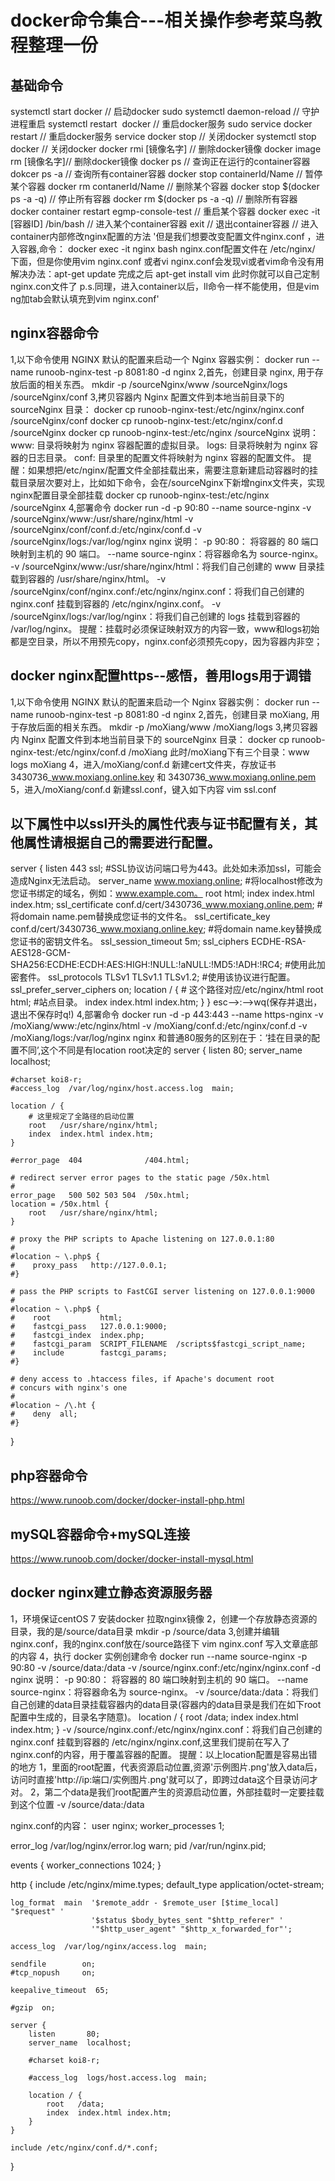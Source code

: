 # docker命令集合---相关操作参考菜鸟教程整理一份

## 基础命令  

systemctl start docker // 启动docker
sudo systemctl daemon-reload // 守护进程重启
systemctl restart  docker // 重启docker服务
sudo service docker restart // 重启docker服务
service docker stop // 关闭docker
systemctl stop docker // 关闭docker
docker rmi [镜像名字] // 删除docker镜像
docker image rm [镜像名字]// 删除docker镜像
docker ps // 查询正在运行的container容器
dokcer ps -a // 查询所有container容器
docker stop containerId/Name // 暂停某个容器
docker rm contanerId/Name // 删除某个容器
docker stop $(docker ps -a -q) // 停止所有容器 
docker rm $(docker ps -a -q) // 删除所有容器
docker container restart egmp-console-test // 重启某个容器
docker exec -it [容器ID] /bin/bash // 进入某个container容器
exit // 退出container容器
// 进入container内部修改nginx配置的方法
'但是我们想要改变配置文件nginx.conf ，进入容器,命令：
docker exec -it nginx bash
nginx.conf配置文件在 /etc/nginx/ 下面，但是你使用vim nginx.conf 或者vi nginx.conf会发现vi或者vim命令没有用
解决办法：apt-get  update  完成之后 apt-get install vim
此时你就可以自己定制nginx.con文件了
p.s.同理，进入container以后，ll命令一样不能使用，但是vim ng加tab会默认填充到vim nginx.conf'

## nginx容器命令  

1,以下命令使用 NGINX 默认的配置来启动一个 Nginx 容器实例：
docker run --name runoob-nginx-test -p 8081:80 -d nginx
2,首先，创建目录 nginx, 用于存放后面的相关东西。
mkdir -p /sourceNginx/www /sourceNginx/logs /sourceNginx/conf
3,拷贝容器内 Nginx 配置文件到本地当前目录下的 sourceNginx 目录：
docker cp runoob-nginx-test:/etc/nginx/nginx.conf /sourceNginx/conf
docker cp runoob-nginx-test:/etc/nginx/conf.d /sourceNginx
docker cp runoob-nginx-test:/etc/nginx /sourceNginx
说明：
 www: 目录将映射为 nginx 容器配置的虚拟目录。
 logs: 目录将映射为 nginx 容器的日志目录。
 conf: 目录里的配置文件将映射为 nginx 容器的配置文件。
提醒：如果想把/etc/nginx/配置文件全部挂载出来，需要注意新建启动容器时的挂载目录层次要对上，比如如下命令，会在/sourceNginx下新增nginx文件夹，实现nginx配置目录全部挂载
docker cp runoob-nginx-test:/etc/nginx /sourceNginx
4,部署命令
docker run -d -p 90:80 --name source-nginx -v /sourceNginx/www:/usr/share/nginx/html -v /sourceNginx/conf/conf.d:/etc/nginx/conf.d -v /sourceNginx/logs:/var/log/nginx nginx
说明：
-p 90:80： 将容器的 80 端口映射到主机的 90 端口。
--name source-nginx：将容器命名为 source-nginx。
-v /sourceNginx/www:/usr/share/nginx/html：将我们自己创建的 www 目录挂载到容器的 /usr/share/nginx/html。
-v /sourceNginx/conf/nginx.conf:/etc/nginx/nginx.conf：将我们自己创建的 nginx.conf 挂载到容器的 /etc/nginx/nginx.conf。
-v /sourceNginx/logs:/var/log/nginx：将我们自己创建的 logs 挂载到容器的 /var/log/nginx。
提醒：挂载时必须保证映射双方的内容一致，www和logs初始都是空目录，所以不用预先copy，nginx.conf必须预先copy，因为容器内非空；

## docker nginx配置https--感悟，善用logs用于调错
1,以下命令使用 NGINX 默认的配置来启动一个 Nginx 容器实例：
docker run --name runoob-nginx-test -p 8081:80 -d nginx
2,首先，创建目录 moXiang, 用于存放后面的相关东西。
mkdir -p /moXiang/www /moXiang/logs
3,拷贝容器内 Nginx 配置文件到本地当前目录下的 sourceNginx 目录：
docker cp runoob-nginx-test:/etc/nginx/conf.d /moXiang
此时/moXiang下有三个目录：www logs moXiang
4，进入/moXiang/conf.d 新建cert文件夹，存放证书3430736_www.moxiang.online.key 和 3430736_www.moxiang.online.pem
5，进入/moXiang/conf.d 新建ssl.conf，键入如下内容
vim ssl.conf
## 以下属性中以ssl开头的属性代表与证书配置有关，其他属性请根据自己的需要进行配置。
server {
  listen 443 ssl;   #SSL协议访问端口号为443。此处如未添加ssl，可能会造成Nginx无法启动。
  server_name www.moxiang.online;  #将localhost修改为您证书绑定的域名，例如：www.example.com。
  root html;
  index index.html index.htm;
  ssl_certificate conf.d/cert/3430736_www.moxiang.online.pem;   #将domain name.pem替换成您证书的文件名。
  ssl_certificate_key conf.d/cert/3430736_www.moxiang.online.key;   #将domain name.key替换成您证书的密钥文件名。
  ssl_session_timeout 5m;
  ssl_ciphers ECDHE-RSA-AES128-GCM-SHA256:ECDHE:ECDH:AES:HIGH:!NULL:!aNULL:!MD5:!ADH:!RC4;  #使用此加密套件。
  ssl_protocols TLSv1 TLSv1.1 TLSv1.2;   #使用该协议进行配置。
  ssl_prefer_server_ciphers on;
  location / {
    # 这个路径对应/etc/nginx/html
    root html;   #站点目录。
    index index.html index.htm;
  }
}
esc-->:-->wq(保存并退出，退出不保存时q!)
4,部署命令
docker run -d -p 443:443 --name https-nginx -v /moXiang/www:/etc/nginx/html  -v /moXiang/conf.d:/etc/nginx/conf.d -v /moXiang/logs:/var/log/nginx nginx
和普通80服务的区别在于：‘挂在目录的配置不同’,这个不同是有location root决定的
server {
    listen       80;
    server_name  localhost;

    #charset koi8-r;
    #access_log  /var/log/nginx/host.access.log  main;

    location / {
        # 这里规定了全路径的启动位置
        root   /usr/share/nginx/html;
        index  index.html index.htm;
    }

    #error_page  404              /404.html;

    # redirect server error pages to the static page /50x.html
    #
    error_page   500 502 503 504  /50x.html;
    location = /50x.html {
        root   /usr/share/nginx/html;
    }

    # proxy the PHP scripts to Apache listening on 127.0.0.1:80
    #
    #location ~ \.php$ {
    #    proxy_pass   http://127.0.0.1;
    #}

    # pass the PHP scripts to FastCGI server listening on 127.0.0.1:9000
    #
    #location ~ \.php$ {
    #    root           html;
    #    fastcgi_pass   127.0.0.1:9000;
    #    fastcgi_index  index.php;
    #    fastcgi_param  SCRIPT_FILENAME  /scripts$fastcgi_script_name;
    #    include        fastcgi_params;
    #}

    # deny access to .htaccess files, if Apache's document root
    # concurs with nginx's one
    #
    #location ~ /\.ht {
    #    deny  all;
    #}
}


## php容器命令

https://www.runoob.com/docker/docker-install-php.html

## mySQL容器命令+mySQL连接

https://www.runoob.com/docker/docker-install-mysql.html

## docker nginx建立静态资源服务器  

1，环境保证centOS 7 安装docker 拉取nginx镜像
2，创建一个存放静态资源的目录，我的是/source/data目录
mkdir -p /source/data
3,创建并编辑nginx.conf，我的nginx.conf放在/source路径下
vim nginx.conf
写入文章底部的内容
4，执行 docker 实例创建命令
docker run --name source-nginx -p 90:80 -v /source/data:/data -v /source/nginx.conf:/etc/nginx/nginx.conf -d nginx
说明：
-p 90:80： 将容器的 80 端口映射到主机的 90 端口。
--name source-nginx：将容器命名为 source-nginx。
-v /source/data:/data：将我们自己创建的data目录挂载容器内的data目录(容器内的data目录是我们在如下root配置中生成的，目录名字随意)。
    location / {
        root   /data;
        index  index.html index.htm;
    }
-v /source/nginx.conf:/etc/nginx/nginx.conf：将我们自己创建的 nginx.conf 挂载到容器的 /etc/nginx/nginx.conf,这里我们提前在写入了nginx.conf的内容，用于覆盖容器的配置。
提醒：以上location配置是容易出错的地方
1，里面的root配置，代表资源启动位置,资源'示例图片.png'放入data后，访问时直接'http://ip:端口/实例图片.png'就可以了，即跨过data这个目录访问才对。
2，第二个data是我们root配置产生的资源启动位置，外部挂载时一定要挂载到这个位置
-v /source/data:/data

nginx.conf的内容：
user  nginx;
worker_processes  1;

error_log  /var/log/nginx/error.log warn;
pid        /var/run/nginx.pid;

events {
    worker_connections  1024;
}

http {
    include       /etc/nginx/mime.types;
    default_type  application/octet-stream;

    log_format  main  '$remote_addr - $remote_user [$time_local] "$request" '
                      '$status $body_bytes_sent "$http_referer" '
                      '"$http_user_agent" "$http_x_forwarded_for"';

    access_log  /var/log/nginx/access.log  main;

    sendfile        on;
    #tcp_nopush     on;

    keepalive_timeout  65;

    #gzip  on;

    server {
        listen       80;
        server_name  localhost;

        #charset koi8-r;

        #access_log  logs/host.access.log  main;

        location / {
            root   /data;
            index  index.html index.htm;
        }
    }

    include /etc/nginx/conf.d/*.conf;
}

